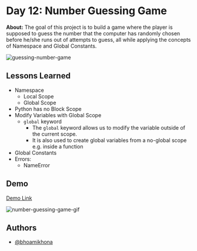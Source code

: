 # Day 12: Number Guessing Game

**About:** The goal of this project is to build a game where the player is supposed to guess the number that the computer has randomly chosen before he/she runs out of attempts to guess, all while applying the concepts of Namespace and Global Constants.

![guessing-number-game](https://user-images.githubusercontent.com/50435319/222434072-9bc413bb-f432-41b5-8071-774aa99d23c7.png)

## Lessons Learned

- Namespace
  - Local Scope
  - Global Scope
- Python has no Block Scope
- Modify Variables with Global Scope
  - `global` keyword
    - The `global` keyword allows us to modify the variable outside of the current scope.
    - It is also used to create global variables from a no-global scope e.g. inside a function
- Global Constants
- Errors:
  - NameError

## Demo

[Demo Link](https://replit.com/@bhoamikhona/number-guessing-game?v=1)

![number-guessing-game-gif](https://user-images.githubusercontent.com/50435319/222437880-f7a6fc99-a98c-405c-a514-1d6cc8aa8285.gif)

## Authors

- [@bhoamikhona](https://github.com/bhoamikhona)
